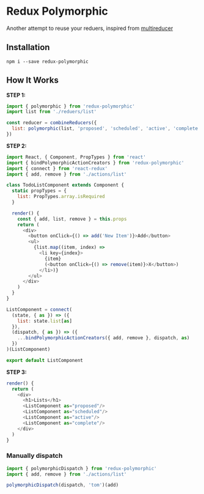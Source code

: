 # Redux Polymorphic

Another attempt to reuse your reduers, inspired from [multireducer](https://github.com/erikras/multireducer)

## Installation

```
npm i --save redux-polymorphic
```

## How It Works

**STEP 1:**

```javascript
import { polymorphic } from 'redux-polymorphic'
import list from './reduers/list'

const reducer = combineReducers({
  list: polymorphic(list, 'proposed', 'scheduled', 'active', 'complete')
})
```

**STEP 2:**
```javascript
import React, { Component, PropTypes } from 'react'
import { bindPolymorphicActionCreators } from 'redux-polymorphic'
import { connect } from 'react-redux'
import { add, remove } from './actions/list'

class TodoListComponent extends Component {
  static propTypes = {
    list: PropTypes.array.isRequired
  }

  render() {
    const { add, list, remove } = this.props
    return (
      <div>
        <button onClick={() => add('New Item')}>Add</button>
        <ul>
          {list.map((item, index) =>
            <li key={index}>
              {item}
              (<button onClick={() => remove(item)}>X</button>)
            </li>)}
        </ul>
      </div>
    )
  }
}

ListComponent = connect(
  (state, { as }) => ({
    list: state.list[as]
  }),
  (dispatch, { as }) => ({
    ...bindPolymorphicActionCreators({ add, remove }, dispatch, as)
  })
)(ListComponent)

export default ListComponent
```

**STEP 3:**

```javascript
render() {
  return (
    <div>
      <h1>Lists</h1>
      <ListComponent as="proposed"/>
      <ListComponent as="scheduled"/>
      <ListComponent as="active"/>
      <ListComponent as="complete"/>
    </div>
  )
}
```

### Manually dispatch

```javascript
import { polymorphicDispatch } from 'redux-polymorphic'
import { add, remove } from './actions/list'

polymorphicDispatch(dispatch, 'tom')(add)
```
